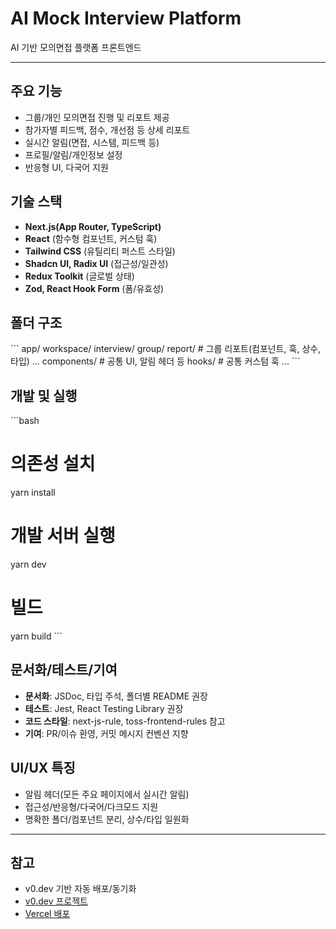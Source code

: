 # AI Mock Interview Platform

AI 기반 모의면접 플랫폼 프론트엔드

---

## 주요 기능

- 그룹/개인 모의면접 진행 및 리포트 제공
- 참가자별 피드백, 점수, 개선점 등 상세 리포트
- 실시간 알림(면접, 시스템, 피드백 등)
- 프로필/알림/개인정보 설정
- 반응형 UI, 다국어 지원

## 기술 스택

- **Next.js(App Router, TypeScript)**
- **React** (함수형 컴포넌트, 커스텀 훅)
- **Tailwind CSS** (유틸리티 퍼스트 스타일)
- **Shadcn UI, Radix UI** (접근성/일관성)
- **Redux Toolkit** (글로벌 상태)
- **Zod, React Hook Form** (폼/유효성)

## 폴더 구조

\`\`\`
app/
  workspace/
    interview/
      group/
        report/   # 그룹 리포트(컴포넌트, 훅, 상수, 타입)
        ...
  components/     # 공통 UI, 알림 헤더 등
  hooks/          # 공통 커스텀 훅
  ...
\`\`\`

## 개발 및 실행

\`\`\`bash
# 의존성 설치
yarn install

# 개발 서버 실행
yarn dev

# 빌드
yarn build
\`\`\`

## 문서화/테스트/기여

- **문서화**: JSDoc, 타입 주석, 폴더별 README 권장
- **테스트**: Jest, React Testing Library 권장
- **코드 스타일**: next-js-rule, toss-frontend-rules 참고
- **기여**: PR/이슈 환영, 커밋 메시지 컨벤션 지향

## UI/UX 특징

- 알림 헤더(모든 주요 페이지에서 실시간 알림)
- 접근성/반응형/다국어/다크모드 지원
- 명확한 폴더/컴포넌트 분리, 상수/타입 일원화

---

## 참고

- v0.dev 기반 자동 배포/동기화
- [v0.dev 프로젝트](https://v0.dev/chat/projects/2lKioSbdZiH)
- [Vercel 배포](https://vercel.com/jpark0506s-projects/v0-ai-mock-interview-login)
